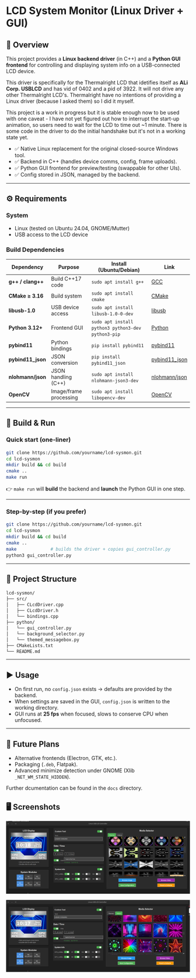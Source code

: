 # LCD System Monitor (Linux Driver + GUI)

## 📖 Overview
This project provides a **Linux backend driver** (in C++) and a **Python GUI frontend** for controlling and displaying system info on a USB-connected LCD device.  

This driver is specifically for the Thermalright LCD that idetifies itself as **ALi Corp. USBLCD** and has vid of 0402 and a pid of 3922.  It will not drive any other
Thermalright LCD's.  Thermalright have no intentions of providing a Linux driver (because I asked them) so I did it myself.

This project is a work in progress but it is stable enough now to be used with one caveat - I have not yet figured out how to interrupt the start-up animation, so
users need to wait for the LCD to time out ~1 minute.  There is some code in the driver to do the initial handshake but it's not in a working state yet.

- ✅ Native Linux replacement for the original closed-source Windows tool.  
- ✅ Backend in C++ (handles device comms, config, frame uploads).  
- ✅ Python GUI frontend for preview/testing (swappable for other UIs).  
- ✅ Config stored in JSON, managed by the backend.  

---

## ⚙️ Requirements

### System
- Linux (tested on Ubuntu 24.04, GNOME/Mutter)  
- USB access to the LCD device  

### Build Dependencies

| Dependency | Purpose | Install (Ubuntu/Debian) | Link |
|------------|---------|--------------------------|------|
| **g++ / clang++** | Build C++17 code | `sudo apt install g++` | [GCC](https://gcc.gnu.org/) |
| **CMake ≥ 3.16** | Build system | `sudo apt install cmake` | [CMake](https://cmake.org/download/) |
| **libusb-1.0** | USB device access | `sudo apt install libusb-1.0-0-dev` | [libusb](https://libusb.info/) |
| **Python 3.12+** | Frontend GUI | `sudo apt install python3 python3-dev python3-pip` | [Python](https://www.python.org/) |
| **pybind11** | Python bindings | `pip install pybind11` | [pybind11](https://github.com/pybind/pybind11) |
| **pybind11_json** | JSON conversion | `pip install pybind11_json` | [pybind11_json](https://github.com/pybind/pybind11_json) |
| **nlohmann/json** | JSON handling (C++) | `sudo apt install nlohmann-json3-dev` | [nlohmann/json](https://github.com/nlohmann/json) |
| **OpenCV** | Image/frame processing | `sudo apt install libopencv-dev` | [OpenCV](https://opencv.org/) |

---

## 🔨 Build & Run

### Quick start (one-liner)
```bash
git clone https://github.com/yourname/lcd-sysmon.git
cd lcd-sysmon
mkdir build && cd build
cmake ..
make run
```

👉 `make run` will **build** the backend and **launch** the Python GUI in one step.  

---

### Step-by-step (if you prefer)
```bash
git clone https://github.com/yourname/lcd-sysmon.git
cd lcd-sysmon
mkdir build && cd build
cmake ..
make             # builds the driver + copies gui_controller.py
python3 gui_controller.py
```

---

## 📂 Project Structure

```
lcd-sysmon/
├── src/
│   ├── CLcdDriver.cpp
│   ├── CLcdDriver.h
│   └── bindings.cpp
├── python/
│   └── gui_controller.py
│   └── background_selector.py
│   └── themed_messagebox.py
├── CMakeLists.txt
└── README.md
```

---

## ▶️ Usage

- On first run, no `config.json` exists → defaults are provided by the backend.  
- When settings are saved in the GUI, `config.json` is written to the working directory.  
- GUI runs at **25 fps** when focused, slows to conserve CPU when unfocused.  

---

## 🚀 Future Plans
- Alternative frontends (Electron, GTK, etc.).  
- Packaging (`.deb`, Flatpak).  
- Advanced minimize detection under GNOME (Xlib `_NET_WM_STATE_HIDDEN`).

Further dcumentation can be found in the `docs` directory.


## 🖥️ Screenshots

![Main UI](docs/screenshots/screen2.png)

![Selecting a video](docs/screenshots/screen1.png)
